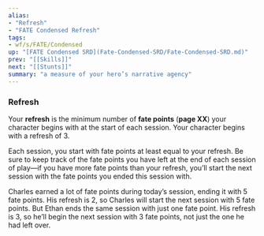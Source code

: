 ```yaml
---
alias:
- "Refresh"
- "FATE Condensed Refresh"
tags:
- wf/s/FATE/Condensed
up: "[FATE Condensed SRD](Fate-Condensed-SRD/Fate-Condensed-SRD.md)"
prev: "[[Skills]]"
next: "[[Stunts]]"
summary: "a measure of your hero’s narrative agency"
---
```

### Refresh

Your **refresh** is the minimum number of **fate points** (**page XX**) your character begins with at the start of each session. Your character begins with a refresh of 3.

Each session, you start with fate points at least equal to your refresh. Be sure to keep track of the fate points you have left at the end of each session of play—if you have more fate points than your refresh, you’ll start the next session with the fate points you ended this session with.

Charles earned a lot of fate points during today’s session, ending it with 5 fate points. His refresh is 2, so Charles will start the next session with 5 fate points. But Ethan ends the same session with just one fate point. His refresh is 3, so he’ll begin the next session with 3 fate points, not just the one he had left over.